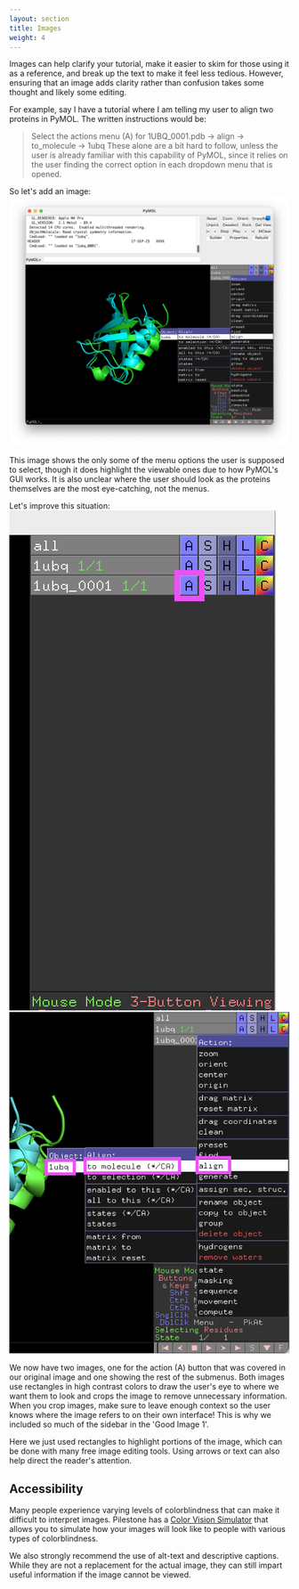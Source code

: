 ```yaml
---
layout: section
title: Images
weight: 4
---
```


Images can help clarify your tutorial, make it easier to skim for those using it as a reference, and break up the text to make it feel less tedious. 
However, ensuring that an image adds clarity rather than confusion takes some thought and likely some editing. 

For example, say I have a tutorial where I am telling my user to align two proteins in PyMOL.
The written instructions would be: 
> Select the actions menu (A) for 1UBQ_0001.pdb -> align -> to_molecule -> 1ubq
These alone are a bit hard to follow, unless the user is already familiar with this capability of PyMOL, since it relies on the user finding the correct option in each dropdown menu that is opened. 

So let's add an image:
![Example of a confusing image: Aligning proteins using PyMOL](bad_protein_align_example.png "Confusing Image")

This image shows the only some of the menu options the user is supposed to select, though it does highlight the viewable ones due to how PyMOL's GUI works. It is also unclear where the user should look as the proteins themselves are the most eye-catching, not the menus. 

Let's improve this situation:
![Example of a good image: Opening the Action menu in PyMOL](good_action_image.png "Good Image 1: Opening the Action menu")
![Example of a good image: Aligning the proteins](aligning_proteins.png "Good Image 2: Aligning the proteins")

We now have two images, one for the action (A) button that was covered in our original image and one showing the rest of the submenus. 
Both images use rectangles in high contrast colors to draw the user's eye to where we want them to look and crops the image to remove unnecessary information. 
When you crop images, make sure to leave enough context so the user knows where the image refers to on their own interface! 
This is why we included so much of the sidebar in the 'Good Image 1'.

Here we just used rectangles to highlight portions of the image, which can be done with many free image editing tools. 
Using arrows or text can also help direct the reader's attention. 

## Accessibility
Many people experience varying levels of colorblindness that can make it difficult to interpret images. 
Pilestone has a [Color Vision Simulator](https://pilestone.com/pages/color-blindness-simulator) that allows you to simulate how your images will look like to people with various types of colorblindness. 

We also strongly recommend the use of alt-text and descriptive captions. While they are not a replacement for the actual image, they can still impart useful information if the image cannot be viewed. 
